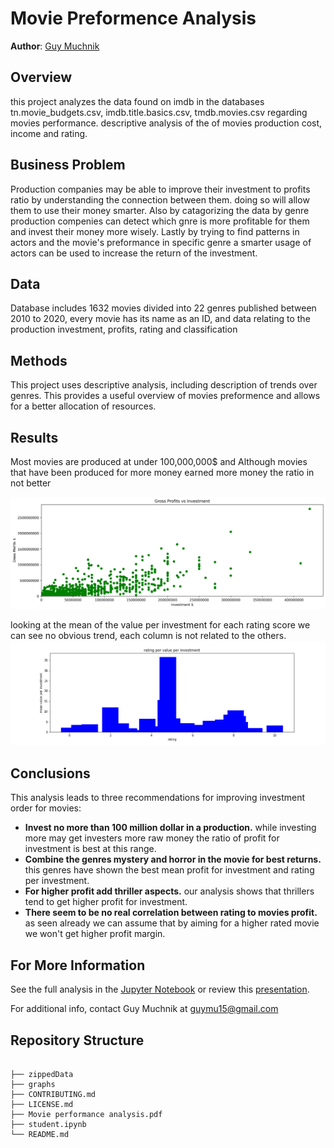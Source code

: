 
# Movie Preformence Analysis

**Author**: [Guy Muchnik](mailto:guymu15@gmail.com)

## Overview

this project analyzes the data found on imdb in the databases tn.movie_budgets.csv, imdb.title.basics.csv, tmdb.movies.csv regarding movies performance. descriptive analysis of the of movies production cost, income and rating.
## Business Problem


Production companies may be able to improve their investment to profits ratio by understanding the connection between them. doing so will allow them to use their money smarter. Also by catagorizing the data by genre production compenies can detect which gnre is more profitable for them and invest their money more wisely. Lastly by trying to find patterns in actors and the movie's preformance in specific genre a smarter usage of actors can be used to increase the return of the investment.

## Data

Database includes 1632 movies divided into 22 genres published between 2010 to 2020, every movie has its name as an ID, and data relating to the production investment, profits, rating and classification  

## Methods

This project uses descriptive analysis, including description of trends over genres. This provides a useful overview of movies preformence and allows for a better allocation of resources. 

## Results

Most movies are produced at under 100,000,000$ and Although movies that have been produced for more money earned more money the ratio in not better


![Gross_Profits_vs_Investment](./graphs/Gross_Profits_vs_Investment.png)

looking at the mean of the value per investment for each rating score  we can see no obvious trend, each column is not related to the others. 
![Rating_per_value_per_investment.png](./graphs/Rating_per_value_per_investment.png)

## Conclusions

This analysis leads to three recommendations for improving investment order for movies:

- **Invest no more than 100 million dollar in a production.** while investing more may get investers  more raw money the ratio of profit for investment is best at this range.
- **Combine the genres mystery and horror in the movie for best returns.** this genres have shown the best mean profit for investment and rating per investment.  
- **For higher profit add thriller aspects.** our analysis shows that thrillers tend to get higher profit for investment.
- **There seem to be no real correlation between rating to movies profit.** as seen already we can assume that by aiming for a higher rated movie we won't get higher profit margin.


## For More Information

See the full analysis in the [Jupyter Notebook](./Movie_Performance_Analysis.ipynb) or review this [presentation](./Movie_performance_analysis.pdf).

For additional info, contact Guy Muchnik at [guymu15@gmail.com](mailto:guymu15@gmail.com)


## Repository Structure

```

├── zippedData
├── graphs
├── CONTRIBUTING.md
├── LICENSE.md
├── Movie performance analysis.pdf
├── student.ipynb
└── README.md
```